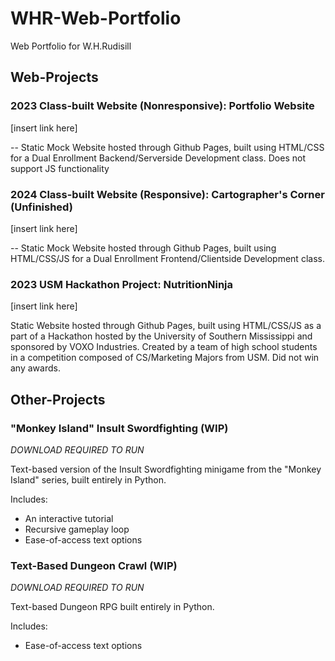 # WHR-Web-Portfolio
Web Portfolio for W.H.Rudisill

## Web-Projects
### 2023 Class-built Website (Nonresponsive): Portfolio Website
[insert link here]

-- Static Mock Website hosted through Github Pages, built using HTML/CSS for a
Dual Enrollment Backend/Serverside Development class. Does not support JS
functionality

### 2024 Class-built Website (Responsive): Cartographer's Corner (Unfinished)
[insert link here]

-- Static Mock Website hosted through Github Pages, built using HTML/CSS/JS for a
Dual Enrollment Frontend/Clientside Development class. 

### 2023 USM Hackathon Project: NutritionNinja
[insert link here]

Static Website hosted through Github Pages, built using HTML/CSS/JS as a
part of a Hackathon hosted by the University of Southern Mississippi and
sponsored by VOXO Industries. Created by a team of high school students
in a competition composed of CS/Marketing Majors from USM. Did not win
any awards.

## Other-Projects
### "Monkey Island" Insult Swordfighting (WIP)
*DOWNLOAD REQUIRED TO RUN*

Text-based version of the Insult Swordfighting minigame from the "Monkey Island" series, built entirely in Python.

Includes:
* An interactive tutorial
* Recursive gameplay loop
* Ease-of-access text options

### Text-Based Dungeon Crawl (WIP)
*DOWNLOAD REQUIRED TO RUN*

Text-based Dungeon RPG built entirely in Python.

Includes:
* Ease-of-access text options
